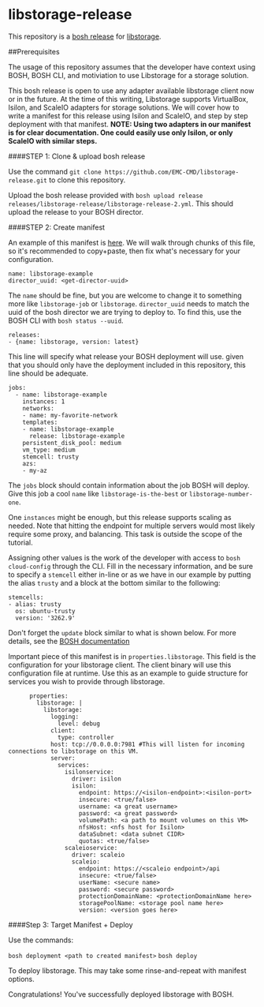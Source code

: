 # libstorage-release
This repository is a [bosh release](https://bosh.io/releases) for [libstorage](https://github.com/emccode/libstorage).

##Prerequisites

The usage of this repository assumes that the developer have context using BOSH, BOSH CLI, and motiviation to use Libstorage for a storage solution.

This bosh release is open to use any adapter available libstorage client now or in the future. At the time of this writing, Libstorage supports VirtualBox, Isilon, and ScaleIO adapters for storage solutions. We will cover how to write a manifest for this release using Isilon and ScaleIO, and step by step deployment with that manifest.
__NOTE: Using two adapters in our manifest is for clear documentation. One could easily use only Isilon, or only ScaleIO with similar steps.__

####STEP 1: Clone & upload bosh release

Use the command `git clone https://github.com/EMC-CMD/libstorage-release.git` to clone this repository.

Upload the bosh release provided with `bosh upload release releases/libstorage-release/libstorage-release-2.yml`. This should upload the release to your BOSH director.

####STEP 2: Create manifest

An example of this manifest is [here](example-manifest.yml). We will walk through chunks of this file, so it's recommended to copy+paste, then fix what's necessary for your configuration.

```
name: libstorage-example
director_uuid: <get-director-uuid>
```
The `name` should be fine, but you are welcome to change it to something more like `libstorage-job` or `libstorage`.
`director_uuid` needs to match the uuid of the bosh director we are trying to deploy to. To find this, use the BOSH CLI with `bosh status --uuid`.

```
releases:
- {name: libstorage, version: latest}
```
This line will specify what release your BOSH deployment will use. given that you should only have the deployment included in this repository, this line should be adequate.

```
jobs:
  - name: libstorage-example
    instances: 1
    networks:
    - name: my-favorite-network
    templates:
    - name: libstorage-example
      release: libstorage-example
    persistent_disk_pool: medium
    vm_type: medium
    stemcell: trusty
    azs:
    - my-az
```

The `jobs` block should contain information about the job BOSH will deploy. Give this job a cool `name` like `libstorage-is-the-best` or `libstorage-number-one`.

One `instances` might be enough, but this release supports scaling as needed. Note that hitting the endpoint for multiple servers would most likely require some proxy, and balancing. This task is outside the scope of the tutorial.

Assigning other values is the work of the developer with access to `bosh cloud-config` through the CLI. Fill in the necessary information, and be sure to specify a `stemcell` either in-line or as we have in our example by putting the alias `trusty` and a block at the bottom similar to the following:

```
stemcells:
- alias: trusty
  os: ubuntu-trusty
  version: '3262.9'
```

Don't forget the `update` block similar to what is shown below. For more details, see the [BOSH documentation](https://bosh.io/docs/deployment-manifest.html)

Important piece of this manifest is in `properties.libstorage`. This field is the configuration for your libstorage client. The client binary will use this configuration file at runtime. Use this as an example to guide structure for services you wish to provide through libstorage.
```
      properties:
        libstorage: |
          libstorage:
            logging:
              level: debug
            client:
              type: controller
            host: tcp://0.0.0.0:7981 #This will listen for incoming connections to libstorage on this VM.
            server:
              services:
                isilonservice:
                  driver: isilon
                  isilon:
                    endpoint: https://<isilon-endpoint>:<isilon-port>
                    insecure: <true/false>
                    username: <a great username>
                    password: <a great password>
                    volumePath: <a path to mount volumes on this VM>
                    nfsHost: <nfs host for Isilon>
                    dataSubnet: <data subnet CIDR>
                    quotas: <true/false>
                scaleioservice:
                  driver: scaleio
                  scaleio:
                    endpoint: https://<scaleio endpoint>/api
                    insecure: <true/false>
                    userName: <secure name>
                    password: <secure password>
                    protectionDomainName: <protectionDomainName here>
                    storagePoolName: <storage pool name here>
                    version: <version goes here>
```

####Step 3: Target Manifest + Deploy

Use the commands:

`bosh deployment <path to created manifest>`
`bosh deploy`

To deploy libstorage. This may take some rinse-and-repeat with manifest options.

Congratulations! You've successfully deployed libstorage with BOSH.
